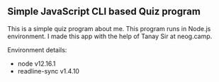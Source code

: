## Simple JavaScript CLI based Quiz program
This is a simple quiz program about me. This program runs in Node.js    
environment. I made this app with the help of Tanay Sir at neog.camp.


Environment details:

- node v12.16.1
- readline-sync v1.4.10